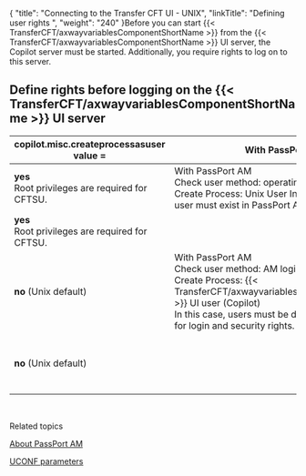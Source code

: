 {
    "title": "Connecting to the Transfer CFT UI  - UNIX",
    "linkTitle": "Defining user rights ",
    "weight": "240"
}Before you can start {{< TransferCFT/axwayvariablesComponentShortName  >}} from the {{< TransferCFT/axwayvariablesComponentShortName  >}} UI server, the Copilot server must be started. Additionally, you require rights to log on to this server.

<span id="Define rights before logging on the CFT Navigator server"></span>

Define rights before logging on the {{< TransferCFT/axwayvariablesComponentShortName  >}} UI server
--------------------------------------------------------------------------------------------------------


| copilot.misc.createprocessasuser<br/> value = | With PassPort AM | Without PassPort AM  |
| --- | --- | --- |
| **yes**<br/> Root privileges are required for CFTSU. | With PassPort AM<br/> Check user method: operating system login<br/> Create Process: Unix User In this case, the system user must exist in PassPort AM for security rights. |   |
| **yes**<br/> Root privileges are required for CFTSU. |   | No PassPort AM<br/> Check user method: operating system login<br/> Create Process: Unix user |
| **no** (Unix default)  | With PassPort AM<br/> Check user method: AM login<br/> Create Process: {{< TransferCFT/axwayvariablesComponentShortName  >}} UI user (Copilot)<br/> In this case, users must be defined in PassPort AM for login and security rights. |   |
| **no** (Unix default)  |   | No PassPort AM<br/> Users must be created in the local {{< TransferCFT/axwayvariablesComponentShortName  >}} internal datafile (xfbadmusr, see <a href="../../use_cft_utilities#xfbadmusr1">xfbadmusr utilitiy</a>) |


 

Related topics

[About PassPort AM](../../../../../internal_a_m_start_here/about_passport_am)

[UCONF parameters](../../../../../admin_intro/uconf/uconf_parameters)
